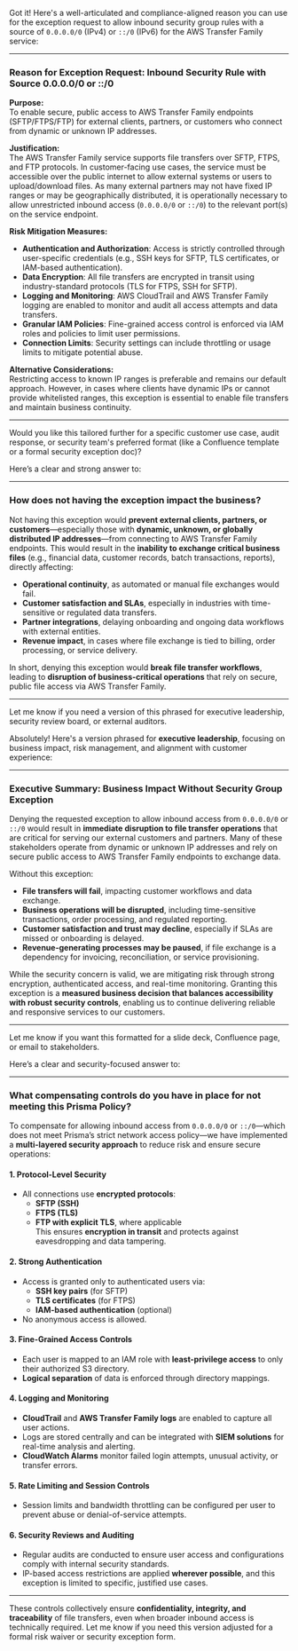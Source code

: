 Got it! Here's a well-articulated and compliance-aligned reason you can use for the exception request to allow inbound security group rules with a source of `0.0.0.0/0` (IPv4) or `::/0` (IPv6) for the AWS Transfer Family service:

---

### **Reason for Exception Request: Inbound Security Rule with Source 0.0.0.0/0 or ::/0**

**Purpose:**  
To enable secure, public access to AWS Transfer Family endpoints (SFTP/FTPS/FTP) for external clients, partners, or customers who connect from dynamic or unknown IP addresses.

**Justification:**  
The AWS Transfer Family service supports file transfers over SFTP, FTPS, and FTP protocols. In customer-facing use cases, the service must be accessible over the public internet to allow external systems or users to upload/download files. As many external partners may not have fixed IP ranges or may be geographically distributed, it is operationally necessary to allow unrestricted inbound access (`0.0.0.0/0` or `::/0`) to the relevant port(s) on the service endpoint.

**Risk Mitigation Measures:**
- **Authentication and Authorization**: Access is strictly controlled through user-specific credentials (e.g., SSH keys for SFTP, TLS certificates, or IAM-based authentication).
- **Data Encryption**: All file transfers are encrypted in transit using industry-standard protocols (TLS for FTPS, SSH for SFTP).
- **Logging and Monitoring**: AWS CloudTrail and AWS Transfer Family logging are enabled to monitor and audit all access attempts and data transfers.
- **Granular IAM Policies**: Fine-grained access control is enforced via IAM roles and policies to limit user permissions.
- **Connection Limits**: Security settings can include throttling or usage limits to mitigate potential abuse.

**Alternative Considerations:**  
Restricting access to known IP ranges is preferable and remains our default approach. However, in cases where clients have dynamic IPs or cannot provide whitelisted ranges, this exception is essential to enable file transfers and maintain business continuity.

---

Would you like this tailored further for a specific customer use case, audit response, or security team's preferred format (like a Confluence template or a formal security exception doc)?



Here’s a clear and strong answer to:

---

### **How does not having the exception impact the business?**

Not having this exception would **prevent external clients, partners, or customers**—especially those with **dynamic, unknown, or globally distributed IP addresses**—from connecting to AWS Transfer Family endpoints. This would result in the **inability to exchange critical business files** (e.g., financial data, customer records, batch transactions, reports), directly affecting:

- **Operational continuity**, as automated or manual file exchanges would fail.
- **Customer satisfaction and SLAs**, especially in industries with time-sensitive or regulated data transfers.
- **Partner integrations**, delaying onboarding and ongoing data workflows with external entities.
- **Revenue impact**, in cases where file exchange is tied to billing, order processing, or service delivery.

In short, denying this exception would **break file transfer workflows**, leading to **disruption of business-critical operations** that rely on secure, public file access via AWS Transfer Family.

---

Let me know if you need a version of this phrased for executive leadership, security review board, or external auditors.




Absolutely! Here's a version phrased for **executive leadership**, focusing on business impact, risk management, and alignment with customer experience:

---

### **Executive Summary: Business Impact Without Security Group Exception**

Denying the requested exception to allow inbound access from `0.0.0.0/0` or `::/0` would result in **immediate disruption to file transfer operations** that are critical for serving our external customers and partners. Many of these stakeholders operate from dynamic or unknown IP addresses and rely on secure public access to AWS Transfer Family endpoints to exchange data.

Without this exception:
- **File transfers will fail**, impacting customer workflows and data exchange.
- **Business operations will be disrupted**, including time-sensitive transactions, order processing, and regulated reporting.
- **Customer satisfaction and trust may decline**, especially if SLAs are missed or onboarding is delayed.
- **Revenue-generating processes may be paused**, if file exchange is a dependency for invoicing, reconciliation, or service provisioning.

While the security concern is valid, we are mitigating risk through strong encryption, authenticated access, and real-time monitoring. Granting this exception is a **measured business decision that balances accessibility with robust security controls**, enabling us to continue delivering reliable and responsive services to our customers.

---

Let me know if you want this formatted for a slide deck, Confluence page, or email to stakeholders.




Here’s a clear and security-focused answer to:

---

### **What compensating controls do you have in place for not meeting this Prisma Policy?**

To compensate for allowing inbound access from `0.0.0.0/0` or `::/0`—which does not meet Prisma’s strict network access policy—we have implemented a **multi-layered security approach** to reduce risk and ensure secure operations:

#### 1. **Protocol-Level Security**
- All connections use **encrypted protocols**:  
  - **SFTP (SSH)**  
  - **FTPS (TLS)**  
  - **FTP with explicit TLS**, where applicable  
  This ensures **encryption in transit** and protects against eavesdropping and data tampering.

#### 2. **Strong Authentication**
- Access is granted only to authenticated users via:  
  - **SSH key pairs** (for SFTP)  
  - **TLS certificates** (for FTPS)  
  - **IAM-based authentication** (optional)  
- No anonymous access is allowed.

#### 3. **Fine-Grained Access Controls**
- Each user is mapped to an IAM role with **least-privilege access** to only their authorized S3 directory.
- **Logical separation** of data is enforced through directory mappings.

#### 4. **Logging and Monitoring**
- **CloudTrail** and **AWS Transfer Family logs** are enabled to capture all user actions.
- Logs are stored centrally and can be integrated with **SIEM solutions** for real-time analysis and alerting.
- **CloudWatch Alarms** monitor failed login attempts, unusual activity, or transfer errors.

#### 5. **Rate Limiting and Session Controls**
- Session limits and bandwidth throttling can be configured per user to prevent abuse or denial-of-service attempts.

#### 6. **Security Reviews and Auditing**
- Regular audits are conducted to ensure user access and configurations comply with internal security standards.
- IP-based access restrictions are applied **wherever possible**, and this exception is limited to specific, justified use cases.

---

These controls collectively ensure **confidentiality, integrity, and traceability** of file transfers, even when broader inbound access is technically required. Let me know if you need this version adjusted for a formal risk waiver or security exception form.
